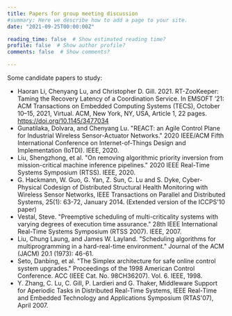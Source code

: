 ```yaml
---
title: Papers for group meeting discussion
#summary: Here we describe how to add a page to your site.
date: "2021-09-25T00:00:00Z"

reading_time: false  # Show estimated reading time?
profile: false  # Show author profile?
comments: false  # Show comments?

---
```

Some candidate papers to study:

* Haoran Li, Chenyang Lu, and Christopher D. Gill. 2021. RT-ZooKeeper: Taming the Recovery Latency of a Coordination Service. In EMSOFT ’21: ACM Transactions on Embedded Computing Systems (TECS), October 10–15, 2021, Virtual. ACM, New York, NY, USA, Article 1, 22 pages. https://doi.org/10.1145/3477034
* Gunatilaka, Dolvara, and Chenyang Lu. "REACT: an Agile Control Plane for Industrial Wireless Sensor-Actuator Networks." 2020 IEEE/ACM Fifth International Conference on Internet-of-Things Design and Implementation (IoTDI). IEEE, 2020.
* Liu, Shengzhong, et al. "On removing algorithmic priority inversion from mission-critical machine inference pipelines." 2020 IEEE Real-Time Systems Symposium (RTSS). IEEE, 2020.
* G. Hackmann, W. Guo, G. Yan, Z. Sun, C. Lu and S. Dyke, Cyber-Physical Codesign of Distributed Structural Health Monitoring with Wireless Sensor Networks, IEEE Transactions on Parallel and Distributed Systems, 25(1): 63-72, January 2014. (Extended version of the ICCPS'10 paper)
* Vestal, Steve. "Preemptive scheduling of multi-criticality systems with varying degrees of execution time assurance." 28th IEEE International Real-Time Systems Symposium (RTSS 2007). IEEE, 2007.
* Liu, Chung Laung, and James W. Layland. "Scheduling algorithms for multiprogramming in a hard-real-time environment." Journal of the ACM (JACM) 20.1 (1973): 46-61.
* Seto, Danbing, et al. "The Simplex architecture for safe online control system upgrades." Proceedings of the 1998 American Control Conference. ACC (IEEE Cat. No. 98CH36207). Vol. 6. IEEE, 1998.
* Y. Zhang, C. Lu, C. Gill, P. Lardieri and G. Thaker, Middleware Support for Aperiodic Tasks in Distributed Real-Time Systems, IEEE Real-Time and Embedded Technology and Applications Symposium (RTAS'07), April 2007.
